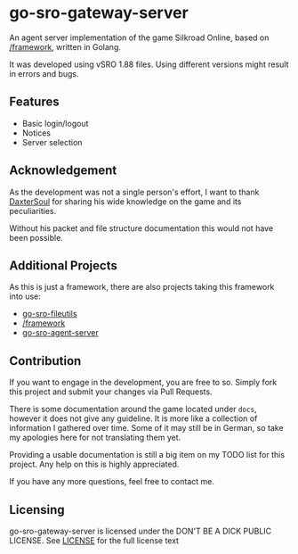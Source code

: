 # go-sro-gateway-server

An agent server implementation of the game Silkroad Online,
based on [/framework](https://github.com/ferdoran/framework),
written in Golang.

It was developed using vSRO 1.88 files.
Using different versions might result in errors and bugs.

## Features
- Basic login/logout
- Notices
- Server selection

## Acknowledgement

As the development was not a single person's effort,
I want to thank [DaxterSoul](https://www.elitepvpers.com/forum/members/1084164-daxtersoul.html)
for sharing his wide knowledge on the game and its peculiarities.

Without his packet and file structure documentation this would not have been possible.

## Additional Projects

As this is just a framework, there are also projects taking this framework into use:

- [go-sro-fileutils](https://github.com/ferdoran/go-sro-fileutils)
- [/framework](https://github.com/ferdoran/framework)
- [go-sro-agent-server](https://github.com/ferdoran/go-sro-agent-server)

## Contribution

If you want to engage in the development, you are free to so.
Simply fork this project and submit your changes via Pull Requests.

There is some documentation around the game located under `docs`,
however it does not give any guideline.
It is more like a collection of information I gathered over time.
Some of it may still be in German, so take my apologies here for not translating them yet.

Providing a usable documentation is still a big item on my TODO list for this project.
Any help on this is highly appreciated.

If you have any more questions, feel free to contact me.

## Licensing

go-sro-gateway-server is licensed under the DON'T BE A DICK PUBLIC LICENSE.
See [LICENSE](../LICENSE) for the full license text